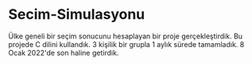 # Secim-Simulasyonu
Ülke geneli bir seçim sonucunu hesaplayan bir proje gerçekleştirdik. Bu projede C dilini kullandık. 3 kişilik bir grupla 1 aylık sürede tamamladık. 8 Ocak 2022'de son haline getirdik.             
